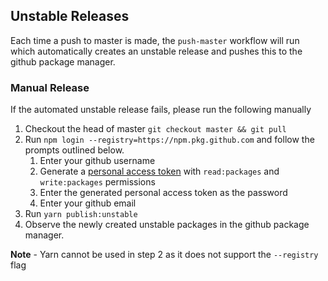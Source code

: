 ## Unstable Releases

Each time a push to master is made, the `push-master` workflow will run which automatically creates an unstable release and pushes this to the github package manager.

### Manual Release

If the automated unstable release fails, please run the following manually

1. Checkout the head of master `git checkout master && git pull`
2. Run `npm login --registry=https://npm.pkg.github.com` and follow the prompts outlined below.
   1. Enter your github username
   2. Generate a [personal access token](https://github.com/settings/tokens) with `read:packages` and `write:packages` permissions
   3. Enter the generated personal access token as the password
   4. Enter your github email
3. Run `yarn publish:unstable`
4. Observe the newly created unstable packages in the github package manager.

**Note** - Yarn cannot be used in step 2 as it does not support the `--registry` flag
